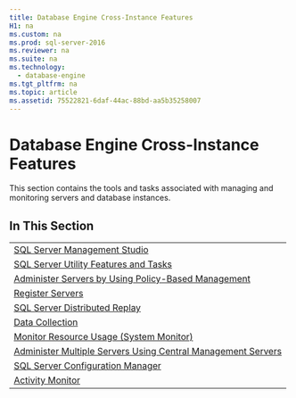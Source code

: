 ```yaml
---
title: Database Engine Cross-Instance Features
H1: na
ms.custom: na
ms.prod: sql-server-2016
ms.reviewer: na
ms.suite: na
ms.technology: 
  - database-engine
ms.tgt_pltfrm: na
ms.topic: article
ms.assetid: 75522821-6daf-44ac-88bd-aa5b35258007
---
```

# Database Engine Cross-Instance Features
  This section contains the tools and tasks associated with managing and monitoring servers and database instances.  
  
## In This Section  
  
||  
|-|  
|[SQL Server Management Studio](../Topic/SQL%20Server%20Management%20Studio.md)|  
|[SQL Server Utility Features and Tasks](../../Topics/TopicNameNotContainA/SQL-Server-Utility-Features-and-Tasks.md)|  
|[Administer Servers by Using Policy-Based Management](../../Topics/TopicNameNotContainA/Administer-Servers-by-Using-Policy-Based-Management.md)|  
|[Register Servers](../../Topics/TopicNameNotContainA/Register-Servers.md)|  
|[SQL Server Distributed Replay](../../Topics/TopicNameNotContainA/SQL-Server-Distributed-Replay.md)|  
|[Data Collection](../../Topics/TopicNameNotContainA/Data-Collection.md)|  
|[Monitor Resource Usage &#40;System Monitor&#41;](../../Topics/TopicNameNotContainA/Monitor-Resource-Usage--System-Monitor-.md)|  
|[Administer Multiple Servers Using Central Management Servers](../../Topics/TopicNameNotContainA/Administer-Multiple-Servers-Using-Central-Management-Servers.md)|  
|[SQL Server Configuration Manager](../../Topics/TopicNameNotContainA/SQL-Server-Configuration-Manager.md)|  
|[Activity Monitor](../../Topics/TopicNameNotContainA/Activity-Monitor.md)|  
  
  